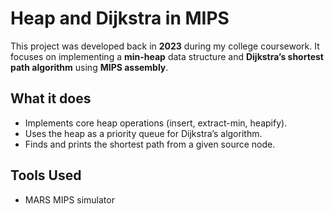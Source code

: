 # Heap and Dijkstra in MIPS

This project was developed back in **2023** during my college coursework.
It focuses on implementing a **min-heap** data structure and **Dijkstra’s shortest path algorithm** using **MIPS assembly**.

## What it does

* Implements core heap operations (insert, extract-min, heapify).
* Uses the heap as a priority queue for Dijkstra’s algorithm.
* Finds and prints the shortest path from a given source node.

## Tools Used
* MARS MIPS simulator
